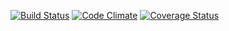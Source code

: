 [![Build Status](https://travis-ci.org/mobileka/scope-applicator-yii2.svg)](https://travis-ci.org/mobileka/scope-applicator-yii2)
[![Code Climate](https://codeclimate.com/github/mobileka/scope-applicator-yii2.svg)](https://codeclimate.com/github/mobileka/scope-applicator-yii2)
[![Coverage Status](https://coveralls.io/repos/mobileka/scope-applicator-yii2/badge.svg?branch=master)](https://coveralls.io/r/mobileka/scope-applicator-yii2?branch=master)